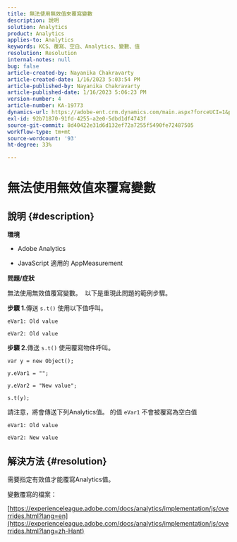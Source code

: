 ```yaml
---
title: 無法使用無效值來覆寫變數
description: 說明
solution: Analytics
product: Analytics
applies-to: Analytics
keywords: KCS、覆寫、空白、Analytics、變數、值
resolution: Resolution
internal-notes: null
bug: false
article-created-by: Nayanika Chakravarty
article-created-date: 1/16/2023 5:03:54 PM
article-published-by: Nayanika Chakravarty
article-published-date: 1/16/2023 5:06:23 PM
version-number: 4
article-number: KA-19773
dynamics-url: https://adobe-ent.crm.dynamics.com/main.aspx?forceUCI=1&pagetype=entityrecord&etn=knowledgearticle&id=7cac99bc-bf95-ed11-aad1-6045bd006149
exl-id: 92b71870-91fd-4255-a2e0-5dbd1df4743f
source-git-commit: 8d40422e31d6d132ef72a7255f5490fe72487505
workflow-type: tm+mt
source-wordcount: '93'
ht-degree: 33%

---
```


# 無法使用無效值來覆寫變數

## 說明 {#description}


<b>環境</b>

- Adobe Analytics

- JavaScript 適用的 AppMeasurement

<b>問題/症狀</b>

無法使用無效值覆寫變數。  以下是重現此問題的範例步驟。

<b>步驟 1.</b>傳送 `s.t()` 使用以下值呼叫。


```
eVar1: Old value

eVar2: Old value
```


<b>步驟 2.</b>傳送 `s.t()` 使用覆寫物件呼叫。


```
var y = new Object();

y.eVar1 = "";

y.eVar2 = "New value";

s.t(y);
```


請注意，將會傳送下列Analytics值。 的值 `eVar1` 不會被覆寫為空白值


```
eVar1: Old value

eVar2: New value
```



## 解決方法 {#resolution}


需要指定有效值才能覆寫Analytics值。

變數覆寫的檔案：

[https://experienceleague.adobe.com/docs/analytics/implementation/js/overrides.html?lang=en](https://experienceleague.adobe.com/docs/analytics/implementation/js/overrides.html?lang=zh-Hant)
